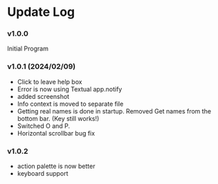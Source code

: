 # Update Log

### v1.0.0

Initial Program

### v1.0.1 (2024/02/09)

- Click to leave help box
- Error is now using Textual app.notify
- added screenshot
- Info context is moved to separate file
- Getting real names is done in startup. Removed Get names from the bottom bar. (Key still works!)
- Switched O and P.
- Horizontal scrollbar bug fix

### v1.0.2
- action palette is now better
- keyboard support